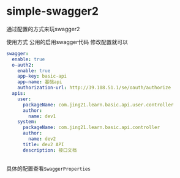 # simple-swagger2
通过配置的方式来玩swagger2

使用方式 
公用的启用swagger代码 修改配置就可以

```yaml
swagger:
  enable: true
  o-auth2:
    enable: true
    app-key: basic-api
    app-name: 基础api
    authorization-url: http://39.108.51.1/se/oauth/authorize
  apis:
    user:
      packageName: com.jing21.learn.basic.api.user.controller
      author:
        name: dev1
    system:
      packageName: com.jing21.learn.basic.api.controller
      author:
        name: dev2
      title: dev2 API
      description: 接口文档
    
```  
 
具体的配置查看`SwaggerProperties`
